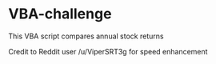 # VBA-challenge

This VBA script compares annual stock returns 

Credit to Reddit user /u/ViperSRT3g for speed enhancement 

